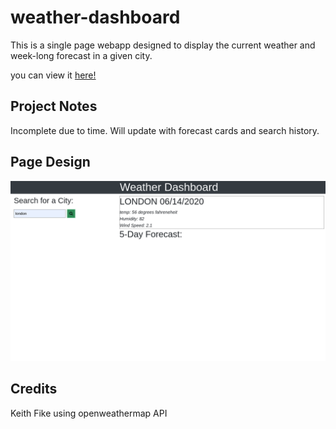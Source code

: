 # weather-dashboard

This is a single page webapp designed to display the current weather and week-long forecast in a given city.

you can view it [here!](https://gray-turtle.github.io/weather-dashboard/index.html)

## Project Notes 

Incomplete due to time. Will update with forecast cards and search history.

## Page Design

![screenshot of completed webpage](./assets/images/full-site.png)

## Credits

Keith Fike
using openweathermap API
